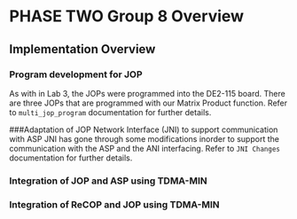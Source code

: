 # PHASE TWO Group 8 Overview

## Implementation Overview

### Program development for JOP
As with in Lab 3, the JOPs were programmed into the DE2-115 board. There are three JOPs that are programmed with our Matrix Product function. Refer to `multi_jop_program` documentation for further details.

###Adaptation of JOP Network Interface (JNI) to support communication with ASP 
JNI has gone through some modifications inorder to support the communication with the ASP and the ANI interfacing. Refer to `JNI Changes` documentation for further details.

### Integration of JOP and ASP using TDMA-MIN



### Integration of ReCOP and JOP using TDMA-MIN